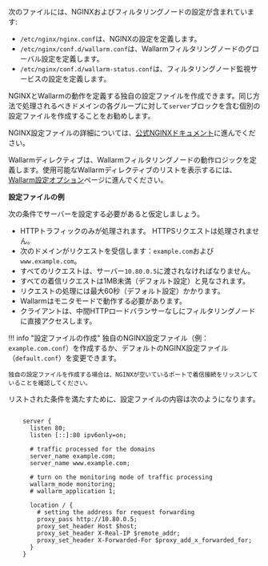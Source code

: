次のファイルには、NGINXおよびフィルタリングノードの設定が含まれています:

* `/etc/nginx/nginx.conf`は、NGINXの設定を定義します。
* `/etc/nginx/conf.d/wallarm.conf`は、Wallarmフィルタリングノードのグローバル設定を定義します。
* `/etc/nginx/conf.d/wallarm-status.conf`は、フィルタリングノード監視サービスの設定を定義します。

NGINXとWallarmの動作を定義する独自の設定ファイルを作成できます。同じ方法で処理されるべきドメインの各グループに対して`server`ブロックを含む個別の設定ファイルを作成することをお勧めします。

NGINX設定ファイルの詳細については、[公式NGINXドキュメント](https://nginx.org/en/docs/beginners_guide.html)に進んでください。

Wallarmディレクティブは、Wallarmフィルタリングノードの動作ロジックを定義します。使用可能なWallarmディレクティブのリストを表示するには、[Wallarm設定オプション](configure-parameters-en.ja.md)ページに進んでください。

**設定ファイルの例**

次の条件でサーバーを設定する必要があると仮定しましょう。
* HTTPトラフィックのみが処理されます。 HTTPSリクエストは処理されません。
* 次のドメインがリクエストを受信します：`example.com`および`www.example.com`。
* すべてのリクエストは、サーバー`10.80.0.5`に渡されなければなりません。
* すべての着信リクエストは1MB未満（デフォルト設定）と見なされます。
* リクエストの処理には最大60秒（デフォルト設定）かかります。
* Wallarmはモニタモードで動作する必要があります。
* クライアントは、中間HTTPロードバランサーなしにフィルタリングノードに直接アクセスします。

!!! info "設定ファイルの作成"
    独自のNGINX設定ファイル（例：`example.com.conf`）を作成するか、デフォルトのNGINX設定ファイル（`default.conf`）を変更できます。

    独自の設定ファイルを作成する場合は、NGINXが空いているポートで着信接続をリッスンしていることを確認してください。

リストされた条件を満たすために、設定ファイルの内容は次のようになります。

```

    server {
      listen 80;
      listen [::]:80 ipv6only=on;

      # traffic processed for the domains
      server_name example.com; 
      server_name www.example.com;

      # turn on the monitoring mode of traffic processing
      wallarm_mode monitoring; 
      # wallarm_application 1;

      location / {
        # setting the address for request forwarding
        proxy_pass http://10.80.0.5; 
        proxy_set_header Host $host;
        proxy_set_header X-Real-IP $remote_addr;
        proxy_set_header X-Forwarded-For $proxy_add_x_forwarded_for;
      }
    }

```